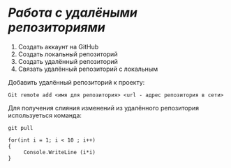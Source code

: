 # ***Работа с удалёными репозиториями***
1. Создать аккаунт на GitHub
2. Создать локальный репозиторий
3. Создать удалённый репозиторий
4. Связать удалённый репозиторий с локальным

Добавить удалённый репозиторий к проекту:
```
Git remote add <имя для репозитория> <url - адрес репозитория в сети>
```
Для получения слияния изменений из удалённого репозитория используеться команда:
```
git pull
```
```
for(int i = 1; i < 10 ; i++)
{
     Console.WriteLine (i*i)
}
```
